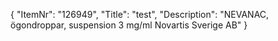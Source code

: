 {
  "ItemNr": "126949",
  "Title": "test",
  "Description": "NEVANAC, ögondroppar, suspension 3 mg/ml Novartis Sverige AB"
}
